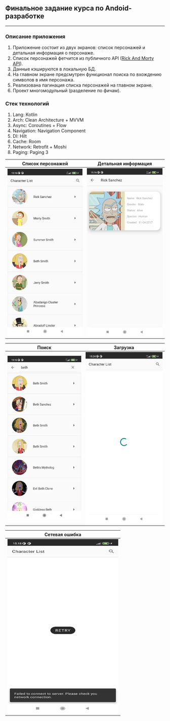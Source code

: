 ## Финальное задание курса по Andoid-разработке
___

### Описание приложения
1. Приложение состоит из двух экранов: список персонажей и детальная информация о персонаже.
2. Список персонажей фетчится из публичного API ([Rick And Morty API](https://rickandmortyapi.com/documentation)).
3. Данные кэшируются в локальную БД.
4. На главном экране предсмутрен функционал поиска по вхождению символов в имя персонажа.
5. Реализована пагинация списка персонажей на главном экране.
6. Проект многомодульный (разделение по фичам).

### Стек технологий
1. Lang: Kotlin
2. Arch: Clean Architecture + MVVM
3. Async: Coroutines + Flow
4. Navigation: Navigation Component
5. DI: Hilt
6. Cache: Room
7. Network: Retrofit + Moshi
8. Paging: Paging 3

Список персонажей          |  Детальная информация
:-------------------------:|:-------------------------:
![image](screenshots/1.jpg)|  ![image](screenshots/2.jpg)

Поиск                      |  Загрузка
:-------------------------:|:-------------------------:
![image](screenshots/3.jpg)| ![image](screenshots/4.jpg)

Сетевая ошибка             | 
:-------------------------:|
<img src="screenshots/5.jpg" width="350" height="550">| 

